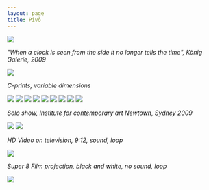 ```yaml
---
layout: page
title: Pivô
---
```


<img src="/public/Screen Shot 2018-03-07 at 11.52.02.png">

_"When a clock is seen from the side it no longer tells the time", König Galerie, 2009_

<img src="/public/Screen Shot 2018-03-07 at 11.43.36.png">

_C-prints, variable dimensions_

<img src="/public/vela.jpg">

<img src="/public/peixe vulto.jpg">

<img src="/public/sr. joao.jpg">

<img src="/public/Sra Manuela.jpg">

<img src="/public/2017 oneeyedroom focado2-FINAL.jpg">

<img src="/public/homemespelho-druck-110x160.jpg">

<img src="/public/25atalho1_35mm.jpg">

<img src="/public/2017 madrid barajas limpo.jpg">

<img src="/public/Screen Shot 2018-03-07 at 11.43.36.png">

_Solo show, Institute for contemporary art Newtown, Sydney 2009_

<img src="/public/Screen Shot 2018-03-07 at 12.13.16.png">

<img src="/public/video vela.jpg">

_HD Video on television, 9:12, sound, loop_

<img src="/public/Screen Shot 2018-03-07 at 11.43.36.png">

_Super 8 Film projection, black and white, no sound, loop_

<img src="/public/super8 mesa.jpg">
